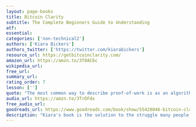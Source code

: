 ```yaml
---
layout: page-books
title: Bitcoin Clarity
subtitle: The Complete Beginners Guide to Understanding
atf: 
essential: 
categories: ['non-technical2']
authors: ['Kiara Bickers']
authors_twitter: ['https://twitter.com/kiarabickers']
resource_url: https://getbitcoinclarity.com/
amazon_url: https://amzn.to/3f8AC6c
wikipedia_url: 
free_url: 
summary_url: 
rating_order: 7
lesson: ['']
quote: "The most common way to describe proof-of-work is as an algorithmically chosen computer puzzle, with arbitrary difficulty, which can be adjusted with high granularity. But that's a lot of words so let's just think of it as something like a Rubik's Cube for computers."
audio_url: https://amzn.to/3TrDFdx
free_audio_url: 
goodreads_url: https://www.goodreads.com/book/show/55428046-bitcoin-clarity
description: "Kiara's book is the solution to the struggle many people face when trying to understand Bitcoin. This method focuses on mental models, visuals, and systems thinking instead of code as a way to explain Bitcoin without price hype or industry jargon. Understanding Bitcoin doesn’t come by someone telling you exactly what Bitcoin is, but by giving you a new perspective to see it from."
---
```

